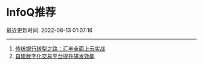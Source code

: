 # InfoQ推荐

最近更新时间: 2022-08-13 01:07:16

--- 
1. [传统银行转型之路：汇丰全面上云实战](https://www.infoq.cn/article/Jifcf41UJBzk8qONUYEO) 
2. [自建数字化交易平台提升研发效能](https://www.infoq.cn/article/Sobc6i5PJoaoETZsDsr0) 
